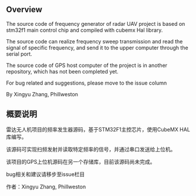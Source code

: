 ## Overview
The source code of frequency generator of radar UAV project is based on stm32f1 main control chip and compiled with cubemx Hal library. 

The source code can realize frequency sweep transmission and read the signal of specific frequency, and send it to the upper computer through the serial port.

The source code of GPS host computer of the project is in another repository, which has not been completed yet.

For bug related and suggestions, please move to the issue column

By Xingyu Zhang, Phillweston

## 概要说明
雷达无人机项目的频率发生器源码，基于STM32F1主控芯片，使用CubeMX HAL库编写。

该源码可实现扫频发射并读取特定频率的信号，并通过串口发送给上位机。

该项目的GPS上位机源码在另一个存储库，目前该源码尚未完成。

bug相关和建议请移步至issue栏目

作者：Xingyu Zhang, Phillweston